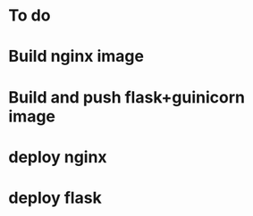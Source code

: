 # To do 


# Build nginx image

# Build and push flask+guinicorn image

# deploy nginx 

# deploy flask



